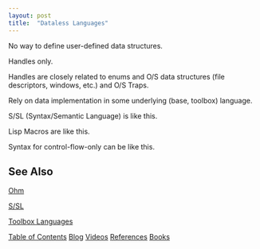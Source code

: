 ```yaml
---
layout: post
title:  "Dataless Languages"
---
```


No way to define user-defined data structures.

Handles only.

Handles are closely related to enums and O/S data structures (file descriptors, windows, etc.) and O/S Traps.

Rely on data implementation in some underlying (base, toolbox) language.

S/SL (Syntax/Semantic Language) is like this.

Lisp Macros are like this.

Syntax for control-flow-only can be like this.

## See Also

[Ohm](https://ohmjs.org)

[S/SL](https://en.wikipedia.org/wiki/S/SL_programming_language)

[Toolbox Languages](https://guitarvydas.github.io/2021/04/28/Toolbox-Languages-(2).html)

[Table of Contents](https://guitarvydas.github.io/2021/12/10/Table-of-Contents-Dec-01-2021.html)
[Blog](https://guitarvydas.github.io)
[Videos](https://www.youtube.com/channel/UC9EJr0nKHwadbHUtc5zHdmQ/videos)
[References](https://guitarvydas.github.io/2021/01/14/References.html)
[Books](https://leanpub.com/u/paul-tarvydas.html)

<script src="https://utteranc.es/client.js" 
        repo="guitarvydas/guitarvydas.github.io" 
        issue-term="pathname" 
        theme="github-light" 
        crossorigin="anonymous" > 
</script> 
